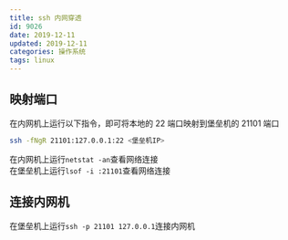 ```yaml
---
title: ssh 内网穿透
id: 9026
date: 2019-12-11
updated: 2019-12-11
categories: 操作系统
tags: linux
---
```


## 映射端口

在内网机上运行以下指令，即可将本地的 22 端口映射到堡垒机的 21101 端口

```bash
ssh -fNgR 21101:127.0.0.1:22 <堡垒机IP>
```

在内网机上运行`netstat -an`查看网络连接  
在堡垒机上运行`lsof -i :21101`查看网络连接

## 连接内网机

在堡垒机上运行`ssh -p 21101 127.0.0.1`连接内网机
